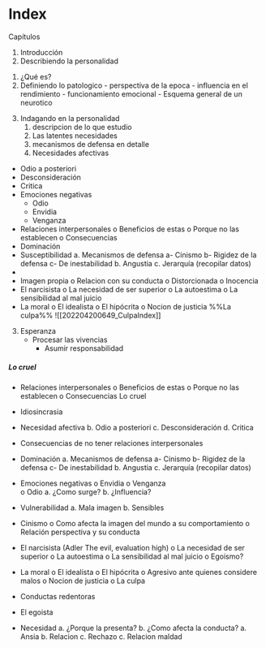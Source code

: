 # Index
Capítulos
1.	Introducción
2.	Describiendo la personalidad
1) ¿Qué es?
2) Definiendo lo patologico
		- perspectiva de la epoca
		- influencia en el rendimiento
		- funcionamiento emocional
		- Esquema general de un neurotico

 3. Indagando en la personalidad
	 1)  descripcion de lo que estudio 
	2) Las latentes necesidades 
	3) mecanismos de defensa en detalle
	4) Necesidades afectivas
-	Odio a posteriori
-	Desconsideración
-	Critica
-	Emociones negativas
	-	Odio
	-	Envidia
	-	Venganza
-	Relaciones interpersonales
o	Beneficios de estas
o	Porque no las establecen
o	Consecuencias
-	Dominación
-	Susceptibilidad
a.	Mecanismos de defensa
	a-	Cinismo
	b-	Rigidez de la defensa
c-	De inestabilidad
b.	Angustia
c.	Jerarquía (recopilar datos)
-	
-	Imagen propia
o	Relacion con su conducta
o	Distorcionada
o	Inocencia
-	El narcisista
o	La necesidad de ser superior
o	La autoestima
o	La sensibilidad al mal juicio
-	La moral
o	El idealista
o	El hipócrita
o	Nocion de justicia
%%La culpa%%
	![[202204200649_CulpaIndex]]

3.	Esperanza
	- Procesar las vivencias
		- Asumir responsabilidad


##### Lo cruel

-	Relaciones interpersonales
o	Beneficios de estas
o	Porque no las establecen
o	Consecuencias
Lo cruel

-	Idiosincrasia
-	Necesidad afectiva
b.	Odio a posteriori
c.	Desconsideración
d.	Critica
-	Consecuencias de no tener relaciones interpersonales
-	Dominación
a.	Mecanismos de defensa
a-	Cinismo
b-	Rigidez de la defensa
c-	De inestabilidad
b.	Angustia
c.	Jerarquía (recopilar datos)
-	Emociones negativas
o	Envidia	
o	Venganza	
o	Odio
a.	¿Como surge?
b.	¿Influencia?
-	Vulnerabilidad
a.	Mala imagen
b.	Sensibles
-	Cinismo
o	Como afecta la imagen del mundo a su comportamiento
o	Relación perspectiva y su conducta
-	El narcisista
(Adler
The evil, evaluation high)
o	La necesidad de ser superior
o	La autoestima
o	La sensibilidad al mal juicio
o	Egoismo?
-	La moral
o	El idealista
o	El hipócrita
o	Agresivo ante quienes considere malos
o	Nocion de justicia
o	La culpa
-	Conductas redentoras
-	El egoista
-	Necesidad 
a.	¿Porque la presenta?
b.	¿Como afecta la conducta?
a.	Ansia
b.	Relacion
c.	Rechazo
c.	Relacion maldad
